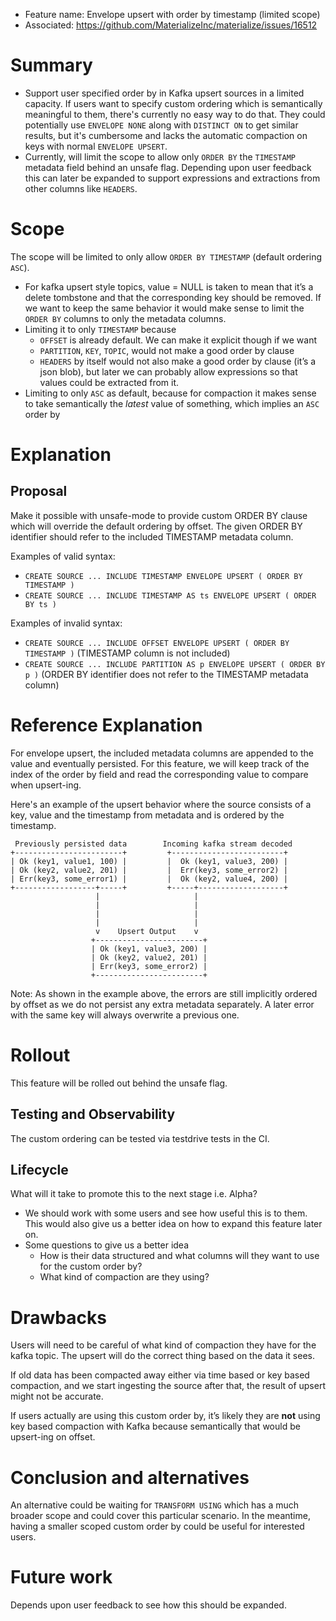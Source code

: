 - Feature name: Envelope upsert with order by timestamp (limited scope)
- Associated: https://github.com/MaterializeInc/materialize/issues/16512

# Summary

- Support user specified order by in Kafka upsert sources in a limited capacity. If users want to specify custom ordering which is semantically meaningful to them, there's currently no easy way to do that. They could potentially use `ENVELOPE NONE` along with `DISTINCT ON` to get similar results, but it's cumbersome and lacks the automatic compaction on keys with normal `ENVELOPE UPSERT`.
- Currently, will limit the scope to allow only `ORDER BY` the `TIMESTAMP` metadata field behind an unsafe flag. Depending upon user feedback this can later be expanded to support expressions and extractions from other columns like `HEADERS`.

# Scope

The scope will be limited to only allow `ORDER BY TIMESTAMP` (default ordering `ASC`).

- For kafka upsert style topics, value = NULL is taken to mean that it’s a delete tombstone and that the corresponding key should be removed. If we want to keep the same behavior it would make sense to limit the `ORDER BY` columns to only the metadata columns.
- Limiting it to only `TIMESTAMP` because
    - `OFFSET` is already default. We can make it explicit though if we want
    - `PARTITION`, `KEY`, `TOPIC`, would not make a good order by clause
    - `HEADERS` by itself would not also make a good order by clause (it’s a json blob), but later we can probably allow expressions so that values could be extracted from it.
- Limiting to only `ASC` as default, because for compaction it makes sense to take semantically the _latest_ value of something, which implies an `ASC` order by

# Explanation

## Proposal

Make it possible with unsafe-mode to provide custom ORDER BY clause which will override the default ordering by offset. The given ORDER BY identifier should refer to the included TIMESTAMP metadata column.

Examples of valid syntax:
- `CREATE SOURCE ... INCLUDE TIMESTAMP ENVELOPE UPSERT ( ORDER BY TIMESTAMP )`
- `CREATE SOURCE ... INCLUDE TIMESTAMP AS ts ENVELOPE UPSERT ( ORDER BY ts )`

Examples of invalid syntax:
- `CREATE SOURCE ... INCLUDE OFFSET ENVELOPE UPSERT ( ORDER BY TIMESTAMP )` (TIMESTAMP column is not included)
- `CREATE SOURCE ... INCLUDE PARTITION AS p ENVELOPE UPSERT ( ORDER BY p )` (ORDER BY identifier does not refer to the TIMESTAMP metadata column)

# Reference Explanation
For envelope upsert, the included metadata columns are appended to the value and eventually persisted. For this feature, we will keep track of the index of the order by field and read the corresponding value to compare when upsert-ing.

Here's an example of the upsert behavior where the source consists of a key, value and the timestamp from metadata and is ordered by the timestamp.

```
 Previously persisted data        Incoming kafka stream decoded
+------------------------+         +-------------------------+
| Ok (key1, value1, 100) |         |  Ok (key1, value3, 200) |
| Ok (key2, value2, 201) |         |  Err(key3, some_error2) |
| Err(key3, some_error1) |         |  Ok (key2, value4, 200) |
+------------------+-----+         +-----+-------------------+
                   |                     |
                   |                     |
                   |                     |
                   |                     |
                   v    Upsert Output    v
                  +------------------------+
                  | Ok (key1, value3, 200) |
                  | Ok (key2, value2, 201) |
                  | Err(key3, some_error2) |
                  +------------------------+
```
Note: As shown in the example above, the errors are still implicitly ordered by offset as we do not persist any extra metadata separately. A later error with the same key will always overwrite a previous one.

# Rollout
This feature will be rolled out behind the unsafe flag.

## Testing and Observability

The custom ordering can be tested via testdrive tests in the CI.

## Lifecycle

What will it take to promote this to the next stage i.e. Alpha?

- We should work with some users and see how useful this is to them. This would also give us a better idea on how to expand this feature later on.
- Some questions to give us a better idea
    - How is their data structured and what columns will they want to use for the custom order by?
    - What kind of compaction are they using?

# Drawbacks

Users will need to be careful of what kind of compaction they have for the kafka topic. The upsert will do the correct thing based on the data it sees.

If old data has been compacted away either via time based or key based compaction, and we start ingesting the source after that, the result of upsert might not be accurate.

If users actually are using this custom order by, it’s likely they are **not** using key based compaction with Kafka because semantically that would be upsert-ing on offset.

# Conclusion and alternatives

An alternative could be waiting for `TRANSFORM USING` which has a much broader scope and could cover this particular scenario. In the meantime, having a smaller scoped custom order by could be useful for interested users.

# Future work

Depends upon user feedback to see how this should be expanded.
